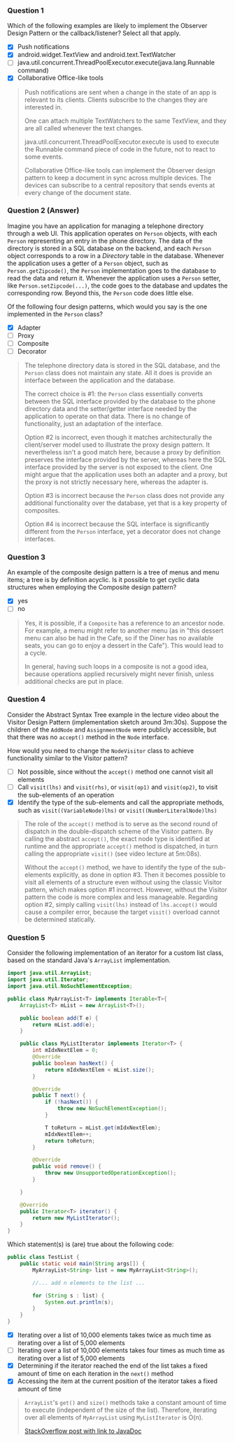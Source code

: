 ### Question 1

Which of the following examples are likely to implement the Observer Design Pattern or the callback/listener? Select all that apply.

- [x] Push notifications 
- [x] android.widget.TextView and android.text.TextWatcher 
- [ ] java.util.concurrent.ThreadPoolExecutor.execute(java.lang.Runnable command)
- [x] Collaborative Office-like tools 

> Push notifications are sent when a change in the state of an app is relevant to its clients. Clients subscribe to the changes they are interested in.
>
> One can attach multiple TextWatchers to the same TextView, and they are all called whenever the text changes.
>
> java.util.concurrent.ThreadPoolExecutor.execute is used to execute the Runnable command piece of code in the future, not to react to some events.
>
> Collaborative Office-like tools can implement the Observer design pattern to keep a document in sync across multiple devices. The devices can subscribe to a central repository that sends events at every change of the document state.

### Question 2 (Answer)

Imagine you have an application for managing a telephone directory through a web UI.  This application operates on `Person` objects, with each `Person` representing an entry in the phone directory. The data of the directory is stored in a SQL database on the backend, and each `Person` object corresponds to a row in a _Directory_ table in the database. Whenever the application uses a getter of a `Person` object, such as `Person.getZipcode()`, the `Person` implementation goes to the database to read the data and return it. Whenever the application uses a `Person` setter, like `Person.setZipcode(...)`, the code goes to the database and updates the corresponding row. Beyond this, the `Person` code does little else.

Of the following four design patterns, which would you say is the one implemented in the `Person` class?

- [x] Adapter
- [ ] Proxy
- [ ] Composite
- [ ] Decorator

> The telephone directory data is stored in the SQL database, and the `Person` class does not maintain any state. All it does is provide an interface between the application and the database.
>
>The correct choice is #1: the `Person` class essentially converts between the SQL interface provided by the database to the phone directory data and the setter/getter interface needed by the application to operate on that data. There is no change of functionality, just an adaptation of the interface.
>
> Option #2 is incorrect, even though it matches architecturally the client/server model used to illustrate the proxy design pattern. It nevertheless isn't a good match here, because a proxy by definition preserves the interface provided by the server, whereas here the SQL interface provided by the server is not exposed to the client. One might argue that the application uses both an adapter and a proxy, but the proxy is not strictly necessary here, whereas the adapter is.
>
> Option #3 is incorrect because the `Person` class does not provide any additional functionality over the database, yet that is a key property of composites.
>
> Option #4 is incorrect because the SQL interface is significantly different from the `Person` interface, yet a decorator does not change interfaces.

### Question 3

An example of the composite design pattern is a tree of menus and menu items; a tree is by definition acyclic. Is it possible to get cyclic data structures when employing the Composite design pattern?

- [x] yes
- [ ] no

> Yes, it is possible, if a `Composite` has a reference to an ancestor node. For example, a menu might refer to another menu (as in "this dessert menu can also be had in the Cafe, so if the Diner has no available seats, you can go to enjoy a dessert in the Cafe"). This would lead to a cycle.
>
> In general, having such loops in a composite is not a good idea, because operations applied recursively might never finish, unless additional checks are put in place.

### Question 4

Consider the Abstract Syntax Tree example in the lecture video about the Visitor Design Pattern (implementation sketch around 3m:30s). Suppose the children of the `AddNode` and `AssignmentNode` were publicly accessible, but that there was no `accept()` method in the `Node` interface.

How would you need to change the `NodeVisitor` class to achieve functionality similar to the Visitor pattern?

- [ ] Not possible, since without the `accept()` method one cannot visit all elements
- [ ] Call `visit(lhs)` and `visit(rhs)`, or `visit(op1)` and `visit(op2)`, to visit the sub-elements of an operation
- [x] Identify the type of the sub-elements and call the appropriate methods, such as `visit((VariableNode)lhs)` or `visit((NumberLiteralNode)lhs)`

> The role of the `accept()` method is to serve as the second round of dispatch in the double-dispatch scheme of the Visitor pattern. By calling the abstract `accept()`, the exact node type is identified at runtime and the appropriate `accept()` method is dispatched, in turn calling the appropriate `visit()` (see video lecture at 5m:08s).
>
> Without the `accept()` method, we have to identify the type of the sub-elements explicitly, as done in option #3. Then it becomes possible to visit all elements of a structure even without using the classic Visitor pattern, which makes option #1 incorrect. However, without the Visitor pattern the code is more complex and less manageable. Regarding option #2, simply calling `visit(lhs)` instead of `lhs.accept()` would cause a compiler error, because the target `visit()` overload cannot be determined statically.

### Question 5

Consider the following implementation of an iterator for a custom list class, based on the standard Java's `ArrayList` implementation.

```java
import java.util.ArrayList;
import java.util.Iterator;
import java.util.NoSuchElementException;

public class MyArrayList<T> implements Iterable<T>{
    ArrayList<T> mList = new ArrayList<T>();

    public boolean add(T e) {
        return mList.add(e);
    }

    public class MyListIterator implements Iterator<T> {
        int mIdxNextElem = 0;
        @Override
        public boolean hasNext() {
            return mIdxNextElem < mList.size();
        }

        @Override
        public T next() {
            if (!hasNext()) {
                throw new NoSuchElementException();
            }

            T toReturn = mList.get(mIdxNextElem);
            mIdxNextElem++;
            return toReturn;
        }

        @Override
        public void remove() {
            throw new UnsupportedOperationException();
        }

    }

    @Override
    public Iterator<T> iterator() {
        return new MyListIterator();
    }
}
```

Which statement(s) is (are) true about the following code:

```java
public class TestList {
    public static void main(String args[]) {
        MyArrayList<String> list = new MyArrayList<String>();

        //... add n elements to the list ...

        for (String s : list) {
            System.out.println(s);
        }
    }
}
```

- [x] Iterating over a list of 10,000 elements takes twice as much time as iterating over a list of 5,000 elements
- [ ] Iterating over a list of 10,000 elements takes four times as much time as iterating over a list of 5,000 elements
- [x] Determining if the iterator reached the end of the list takes a fixed amount of time on each iteration in the `next()` method
- [x] Accessing the item at the current position of the iterator takes a fixed amount of time

> `ArrayList`'s `get()` and `size()` methods take a constant amount of time to execute (independent of the size of the list). Therefore, iterating over all elements of `MyArrayList` using `MyListIterator` is O(n).
>
> [StackOverflow post with link to JavaDoc](https://stackoverflow.com/questions/6540511/time-complexity-for-java-arraylist)